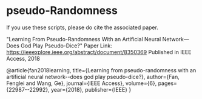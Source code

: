 # pseudo-Randomness

If you use these scripts, please do cite the associated paper.

"Learning From Pseudo-Randomness With an Artificial Neural Network—Does God Play Pseudo-Dice?"
Paper Link: https://ieeexplore.ieee.org/abstract/document/8350369
Published in IEEE Access, 2018


@article{fan2018learning,
  title={Learning from pseudo-randomness with an artificial neural network--does god play pseudo-dice?},
  author={Fan, Fenglei and Wang, Ge},
  journal={IEEE Access},
  volume={6},
  pages={22987--22992},
  year={2018},
  publisher={IEEE}
}

